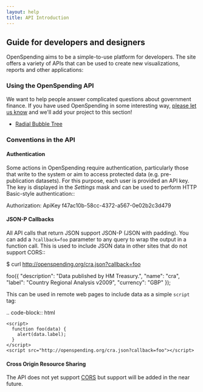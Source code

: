 ```yaml
---
layout: help
title: API Introduction
---
```


## Guide for developers and designers

OpenSpending aims to be a simple-to-use platform for developers. The 
site offers a variety of APIs that can be used to create new 
visualizations, reports and other applications:

### Using the OpenSpending API

We want to help people answer complicated questions about government 
finance. If you have used OpenSpending in some interesting way, 
[please let us know](/about/contact.html) and we'll add your project
to this section!

* [Radial Bubble Tree](http://okfn.github.com/bubbletree/)

### Conventions in the API

#### Authentication

Some actions in OpenSpending require authentication, particularly those 
that write to the system or aim to access protected data (e.g. 
pre-publication datasets). For this purpose, each user is provided an 
API key. The key is displayed in the *Settings* mask and can be used to
perform HTTP Basic-style authentication::

  Authorization: ApiKey f47ac10b-58cc-4372-a567-0e02b2c3d479

#### JSON-P Callbacks

All API calls that return JSON support JSON-P (JSON with padding). You can 
add a ``?callback=foo`` parameter to any query to wrap the output in a 
function call. This is used to include JSON data in other sites that do not
support CORS::

  $ curl http://openspending.org/cra.json?callback=foo

  foo({
    "description": "Data published by HM Treasury.", 
    "name": "cra", 
    "label": "Country Regional Analysis v2009", 
    "currency": "GBP"
  });

This can be used in remote web pages to include data as a simple ``script``
tag:

.. code-block:: html

    <script>
      function foo(data) { 
        alert(data.label); 
      }
    </script>
    <script src="http://openspending.org/cra.json?callback=foo"></script>


#### Cross Origin Resource Sharing

The API does not yet support [CORS](http://code.google.com/p/html5security/wiki/CrossOriginRequestSecurity) but support will be added in the near future.
